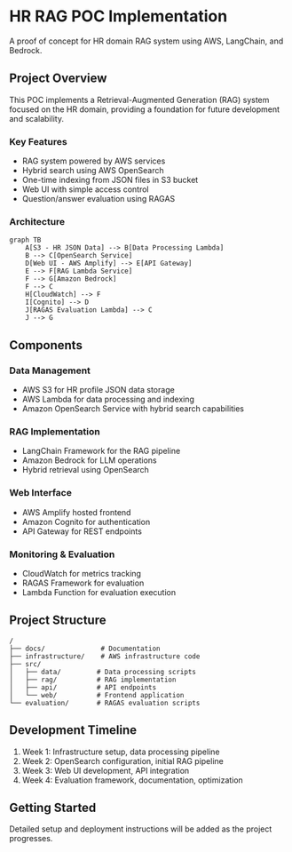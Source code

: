 # HR RAG POC Implementation

A proof of concept for HR domain RAG system using AWS, LangChain, and Bedrock.

## Project Overview

This POC implements a Retrieval-Augmented Generation (RAG) system focused on the HR domain, providing a foundation for future development and scalability.

### Key Features

- RAG system powered by AWS services
- Hybrid search using AWS OpenSearch
- One-time indexing from JSON files in S3 bucket
- Web UI with simple access control
- Question/answer evaluation using RAGAS

### Architecture

```mermaid
graph TB
    A[S3 - HR JSON Data] --> B[Data Processing Lambda]
    B --> C[OpenSearch Service]
    D[Web UI - AWS Amplify] --> E[API Gateway]
    E --> F[RAG Lambda Service]
    F --> G[Amazon Bedrock]
    F --> C
    H[CloudWatch] --> F
    I[Cognito] --> D
    J[RAGAS Evaluation Lambda] --> C
    J --> G
```

## Components

### Data Management
- AWS S3 for HR profile JSON data storage
- AWS Lambda for data processing and indexing
- Amazon OpenSearch Service with hybrid search capabilities

### RAG Implementation
- LangChain Framework for the RAG pipeline
- Amazon Bedrock for LLM operations
- Hybrid retrieval using OpenSearch

### Web Interface
- AWS Amplify hosted frontend
- Amazon Cognito for authentication
- API Gateway for REST endpoints

### Monitoring & Evaluation
- CloudWatch for metrics tracking
- RAGAS Framework for evaluation
- Lambda Function for evaluation execution

## Project Structure

```
/
├── docs/              # Documentation
├── infrastructure/    # AWS infrastructure code
├── src/
│   ├── data/         # Data processing scripts
│   ├── rag/          # RAG implementation
│   ├── api/          # API endpoints
│   └── web/          # Frontend application
└── evaluation/       # RAGAS evaluation scripts
```

## Development Timeline

1. Week 1: Infrastructure setup, data processing pipeline
2. Week 2: OpenSearch configuration, initial RAG pipeline
3. Week 3: Web UI development, API integration
4. Week 4: Evaluation framework, documentation, optimization

## Getting Started

Detailed setup and deployment instructions will be added as the project progresses.
